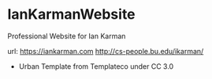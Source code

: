# IanKarmanWebsite
Professional Website for Ian Karman

url: 
  https://iankarman.com
  http://cs-people.bu.edu/ikarman/

- Urban Template from Templateco under CC 3.0
